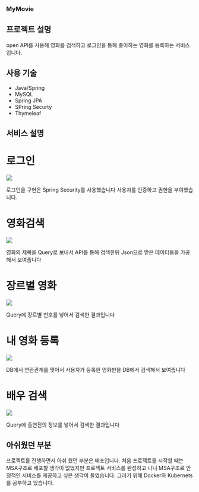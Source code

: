 ### MyMovie

## 프로젝트 설명
open API를 사용해 영화를 검색하고 로그인을 통해 좋아하는 영화를 등록하는 서비스입니다.

## 사용 기술
- Java/Spring
- MySQL
- Spring JPA
- SPring Securty
- Thymeleaf
## 서비스 설명

# 로그인
<img src ="https://github.com/stophyeon/MyMovie/assets/122667296/020771fe-4993-4256-a194-ebb91b7a9129">

로그인을 구현은 Spring Security를 사용했습니다 사용자를 인증하고 권한을 부여했습니다.

# 영화검색
<img src ="https://github.com/stophyeon/MyMovie/assets/122667296/63b871ee-0b6f-4d91-a5ac-7c916a3a756c">

영화의 제목을 Query로 보내서 API를 통해 검색한뒤 Json으로 받은 데이터들을 가공해서 보여줍니다

# 장르별 영화
<img src ="https://github.com/stophyeon/MyMovie/assets/122667296/642dbd54-cea2-47d6-9da7-a59888831e9c">

Query에 장르별 번호를 넣어서 검색한 결과입니다

# 내 영화 등록
<img src ="https://github.com/stophyeon/MyMovie/assets/122667296/e74f6c32-065f-44f8-9abe-327c70bee7cf">

DB에서 연관관계를 맺어서 사용자가 등록한 영화만을 DB에서 검색해서 보여줍니다 

# 배우 검색
<img src ="https://github.com/stophyeon/MyMovie/assets/122667296/4b2e8c49-e300-4f8f-8e4b-92a5d5fda2c8">

Query에 출연진의 정보를 넣어서 검색한 결과입니다



## 아쉬웠던 부분
프로젝트를 진행하면서 아쉬 웠던 부분은 배포입니다. 처음 프로젝트를 시작할 때는 MSA구조로 배포할 생각이 없었지만
프로젝트 서비스를 완성하고 나니 MSA구조로 안정적인 서비스를 제공하고 싶은 생각이 들었습니다.
그러기 위해 Docker와 Kubernets를 공부하고 있습니다.
